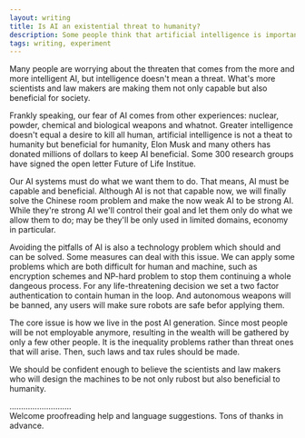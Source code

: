```yaml
---
layout: writing
title: Is AI an existential threat to humanity?
description: Some people think that artificial intelligence is important to the development of society, while others think that it has negative effects on society. Discuss both these views and give your opinion.
tags: writing, experiment
---
```


  Many people are worrying about the threaten that comes from the more and more intelligent AI, but intelligence doesn't mean a threat. What's more scientists and law makers are making them not only capable but also beneficial for society. 

  Frankly speaking, our fear of AI comes from other experiences: nuclear, powder, chemical and biological weapons and whatnot. Greater intelligence doesn't equal a desire to kill all human, artificial intelligence is not a theat to humanity but beneficial for humanity, Elon Musk and many others has donated millions of dollars to keep AI beneficial. Some 300 research groups have signed the open letter Future of Life Institue.

  Our AI systems must do what we want them to do. That means, AI must be capable and beneficial.  Although AI is not that capable now, we will finally solve the Chinese room problem and make the now weak AI to be strong AI. While they're strong AI we'll control their goal and let them only do what we allow them to do; may be they'll be only used in limited domains, economy in particular.

  Avoiding the pitfalls of AI is also a technology problem which should and can be solved. Some measures can deal with this issue. We can apply some problems which are both difficult for human and machine, such as encryption schemes and NP-hard problem to stop them continuing a whole dangeous process. For any life-threatening decision we set a two factor authentication to contain human in the loop. And autonomous weapons will be banned, any users will make sure robots are safe befor applying them.

  The core issue is how we live in the post AI generation. Since most people will be not employable anymore, resulting in the wealth will be gathered by only a few other people. It is the inequality problems rather than threat ones that will arise. Then, such laws and tax rules should be made.

  We should be confident enough to believe the scientists and law makers who will design the machines to be not only rubost but also beneficial to humanity.

...........................     
Welcome proofreading help and language suggestions. Tons of thanks in advance.

